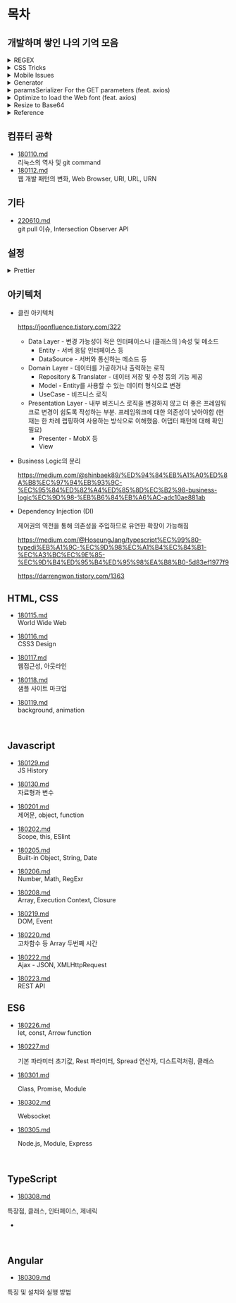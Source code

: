 # 목차

## 개발하며 쌓인 나의 기억 모음

<details>
  <summary>REGEX</summary>
  
  ```js
  // 비밀번호(대소문자, 숫자, 특문 포함 8자리 이상)
  /^(?=.*[a-zA-z])(?=.*[0-9])(?=.*[`~!@#$%^&*()-_=+[{\]}\\|;:'",<.>/?]).{8,}$/
  ```
  
  ```js
  // 연결 가능한 텍스트를 링크 요소로 변경
  const replaceURLWithHTMLLinks = (str) => {
    const regURL = new RegExp('(http|https|ftp|telnet|news|irc)://([-/.a-zA-Z0-9_~#%$?&=:200-377()]+)', 'gi')
    return str.replace(regURL, "<a href='$1://$2' target='_blank' rel='noreferrer noopener'>$1://$2</a>")
  }
  ```

### 특수기호

- \d : 숫자만
- \D : \d와 반대
- \w : 영문 대소문자 + 숫자 + 언더바
- \W : \w 이외의 문자
- \s : 공백 문자
- \S : \s 이외의 문자
</details>

<details>
  <summary>CSS Tricks</summary>
  
  ```css
  /* Hidden cursor only */
  input {
    color: transparent;
    text-shadow: 0 0 0 #000;
  }
  ```
  
  ```html
  <!-- Rating Stars -->
  <div class="ratings">
    <div class="empty-stars"></div>
    <div class="full-stars" style="width:70%"></div>
  </div>
  ```

```css
.ratings {
  position: relative;
  vertical-align: middle;
  display: inline-block;
  color: #b1b1b1;
  overflow: hidden;
}
.full-stars {
  position: absolute;
  left: 0;
  top: 0;
  white-space: nowrap;
  overflow: hidden;
  color: #fde16d;
}
.empty-stars:before,
.full-stars:before {
  content: "\2605\2605\2605\2605\2605";
  font-size: 14pt;
}
.empty-stars:before {
  -webkit-text-stroke: 1px #848484;
}
.full-stars:before {
  -webkit-text-stroke: 1px orange;
}
```

</details>

<details>
  <summary>Mobile Issues</summary>

### iOS

- 3D transform에서 z-index가 제대로 인식되지 않는 경우

```css
.selector {
  transform-style: preserve-3d;
  transform: translateZ(-1000px);
}
```

</details>

<details>
  <summary>Generator</summary>

```js
// Generate a random ID
const id = Math.random().toString(36).slice(2);
console.log(id); // p0ambi8jhik
```

```js
// Shuffle an array
const arr = ["A", "B", "C", "D", "E"];
const shuffled = [...arr].sort(() => Math.random() - 0.5);
console.log(shuffled); // ['D', 'A', 'B', 'C', 'E']
```

```js
// Object deep search
const objectDeepSearch = ({ model = {}, path = "" }) => {
  const list = path.split(".");
  const key = list.pop();
  const pointer = list.reduce((object, prop) => {
    if (object[prop] === undefined) object[prop] = {};
    return object[prop];
  }, model);
  const result = { pointer, key };
  return result;
};

const model = {
  name: {
    first: "Hee-chang",
  },
};
console.log(objectDeepSearch({ model, path: "name.first" })); // { pointer: { first: 'Hee-chang' }, key: 'first' }
```

```js
// Compact Number
const compactNumber = (value) => {
  const suffixes = ["", "k", "m", "b", "t"];
  const suffixNum = Math.floor(("" + value).length / 3);
  let shortValue = parseFloat(
    (suffixNum ? value / Math.pow(1000, suffixNum) : value).toPrecision(2)
  );
  !(shortValue % 1) && (shortValue = shortValue.toFixed(1));
  return shortValue + suffixes[suffixNum];
};
console.log(compactNumber(100000)); // '0.1m'
```

```js
// Ordinal Suffix
const ordinalSuffix = (number) => {
  const j = number % 10;
  const k = number % 100;
  let suffix = "th";
  j === 1 && k !== 11 && (suffix = "st");
  j === 2 && k !== 12 && (suffix = "nd");
  j === 3 && k !== 13 && (suffix = "rd");
  return `${number}${suffix}`;
};
console.log(ordinalSuffix(1)); // '1st'
```

</details>

<details>
  <summary>paramsSerializer For the GET parameters (feat. axios)</summary>
  
  ```js
  // url: 'api-end-point' , params: { id: [1, 2] } => api-end-point?id=1&id=2
  axios.defaults.paramsSerializer = (paramObj) => {
    const params = new URLSearchParams()
    for (const key in paramObj) {
      if (Array.isArray(paramObj[key])) {
        for (let i = 0; i < paramObj[key].length; i++) {
          params.append(key, paramObj[key][i])
        }
      } else {
        params.append(key, paramObj[key])
      }
    }
    return params.toString()
  }
  ```
</details>

<details>
  <summary>Optimize to load the Web font (feat. axios)</summary>
  
  ```js
  const cssHref = 'css/webfont.css'

const isFileCached = (href) => {
return localStorage.font_css_cache &&
(localStorage.font_css_cache_file === href)
}

const injectRawStyle = (text) => {
const style = document.createElement('style')
style.innerHTML = text
document.getElementsByTagName('head')[0].appendChild(style)
}

const requestFontCssToServer = async () => {
const data = await fetch(`${location.origin}/${cssHref}`).then(res => res.text())
injectRawStyle(data)
localStorage.font_css_cache = data
localStorage.font_css_cache_file = cssHref
}

const injectFontsStylesheet = () => {
if (isFileCached(cssHref)) return injectRawStyle(localStorage.font_css_cache)
requestFontCssToServer()
}

if (localStorage.font_css_cache) return injectFontsStylesheet()
addEventListener('load', injectFontsStylesheet, false)

````
</details>

<details>
<summary>Resize to Base64</summary>

```js
const resize = (imageFile, maxSize = { width: 800, height: 800 }) => {
  return new Promise((resolve, reject) => {
    const image = new Image()
    image.onload = () => {
      const canvas = document.createElement('canvas')
      let width = image.width
      let height = image.height
      const horizontalType = width > height
      if (horizontalType) {
        if (!(width > maxSize.width)) return
        height *= maxSize.width / width
        width = maxSize.width
      } else {
        if (!(height > maxSize.height)) return
        width *= maxSize.height / height
        height = maxSize.height
      }
      canvas.width = width
      canvas.height = height
      canvas.getContext('2d').drawImage(image, 0, 0, width, height)
      const photoFile = canvas.toDataURL('image/png')
      resolve(photoFile)
    }
    image.src = imageFile
  })
}

const toBase64 = (file, resizable = true, maxSize = { width: 800, height: 800 }) => {
  const reader = new FileReader()
  reader.readAsDataURL(file)
  return new Promise((resolve, reject) => {
    reader.onerror = error => {
      reject(error)
    }
    reader.onloadend = async (event) => {
      if (!resizable) return resolve(event.target.result)
      resolve(await resize(event.target.result, maxSize))
    }
  })
}
````

</details>

<details>
  <summary>Reference</summary>
  
  - [User Agent 등의 속성 출력](https://jsfiddle.net/xkfdnwzq/show)
</details>

## 컴퓨터 공학

- [180110.md](./_180110.md)  
  리눅스의 역사 및 git command
- [180112.md](./_180112.md)  
  웹 개발 패턴의 변화, Web Browser, URI, URL, URN

## 기타

- [220610.md](./_220610.md)  
  git pull 이슈, Intersection Observer API

## 설정

<details>
  <summary>Prettier</summary>

1. vscode 확장팩 설치
2. (옵션) 프로젝트 폴더 root에 .prettierrc 생성
3. settings.json에 다음의 명령어 입력

```
  "editor.formatOnSave": true,
  "editor.defaultFormatter": "esbenp.prettier-vscode",
```

4. 레퍼런스

   https://heewon26.tistory.com/262

</details>

## 아키텍처

- 클린 아키텍처

  https://joonfluence.tistory.com/322

  - Data Layer - 변경 가능성이 적은 인터페이스나 (클래스의 )속성 및 메소드
    - Entity - 서버 응답 인터페이스 등
    - DataSource - 서버와 통신하는 메소드 등
  - Domain Layer - 데이터를 가공하거나 출력하는 로직
    - Repository & Translater - 데이터 저장 및 수정 등의 기능 제공
    - Model - Entity를 사용할 수 있는 데이터 형식으로 변경
    - UseCase - 비즈니스 로직
  - Presentation Layer - 내부 비즈니스 로직을 변경하지 않고 더 좋은 프레임워크로 변경이 쉽도록 작성하는 부분. 프레임워크에 대한 의존성이 낮아야함 (현재는 한 차례 랩핑하여 사용하는 방식으로 이해했음. 어댑터 패턴에 대해 확인 필요)
    - Presenter - MobX 등
    - View

- Business Logic의 분리

  https://medium.com/@shinbaek89/%ED%94%84%EB%A1%A0%ED%8A%B8%EC%97%94%EB%93%9C-%EC%95%84%ED%82%A4%ED%85%8D%EC%B2%98-business-logic%EC%9D%98-%EB%B6%84%EB%A6%AC-adc10ae881ab

- Dependency Injection (DI)

  제어권의 역전을 통해 의존성을 주입하므로 유연한 확장이 가능해짐

  https://medium.com/@HoseungJang/typescript%EC%99%80-typedi%EB%A1%9C-%EC%9D%98%EC%A1%B4%EC%84%B1-%EC%A3%BC%EC%9E%85-%EC%9D%B4%ED%95%B4%ED%95%98%EA%B8%B0-5d83ef1977f9

  https://darrengwon.tistory.com/1363

## HTML, CSS

- [180115.md](./_180115.md)  
  World Wide Web

- [180116.md](./_180116.md)  
  CSS3 Design

- [180117.md](./_180117.md)  
  웹접근성, 아웃라인

- [180118.md](./_180118/)  
  샘플 사이트 마크업

- [180119.md](./_180119.md)  
  background, animation

  ​

## Javascript

- [180129.md](./_180129.md)  
  JS History

- [180130.md](./_180130.md)  
  자료형과 변수
- [180201.md](./_180201.md)  
  제어문, object, function
- [180202.md](./_180202.md)  
  Scope, this, ESlint
- [180205.md](./_180205.md)  
  Built-in Object, String, Date
- [180206.md](./_180206.md)  
  Number, Math, RegExr
- [180208.md](./_180208.md)  
  Array, Execution Context, Closure
- [180219.md](./_180219.md)  
  DOM, Event
- [180220.md](./_180220.md)  
  고차함수 등 Array 두번째 시간
- [180222.md](./_180222.md)  
  Ajax - JSON, XMLHttpRequest
- [180223.md](./_180223.md)  
  REST API

## ES6

- [180226.md](./_180226.md)  
  let, const, Arrow function

- [180227.md](./_180227.md)

  기본 파라미터 초기값, Rest 파라미터, Spread 연산자, 디스트럭처링, 클래스

- [180301.md](./_180301.md)

  Class, Promise, Module

- [180302.md](./_180302.md)

  Websocket

- [180305.md](./_180305.md)

  Node.js, Module, Express

  ​

## TypeScript

- [180308.md](./_180308.md)

특장점, 클래스, 인터페이스, 제네릭

- ​

  ​

## Angular

- [180309.md](./_180309.md)

특징 및 설치와 실행 방법
